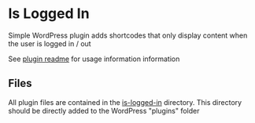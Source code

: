 # Is Logged In
Simple WordPress plugin adds shortcodes that only display content when the user is logged in / out 

See [plugin readme](is-logged-in/readme.txt) for usage information information

## Files
All plugin files are contained in the [is-logged-in](is-logged-in/) directory. This directory should be directly added to the WordPress "plugins" folder
